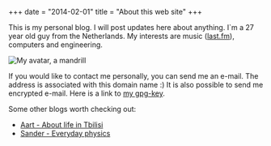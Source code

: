 +++
date = "2014-02-01"
title = "About this web site"
+++

This is my personal blog. I will post updates here about anything. I`m a
27 year old guy from the Netherlands. My interests are music
([last.fm](http://www.last.fm/user/denick)), computers and engineering.

![My avatar, a mandrill](/content/about/mandril11.jpg)

If you would like to contact me personally, you can send me an e-mail.
The address is associated with this domain name :) It is also possible
to send me encrypted e-mail. Here is a link to [my
gpg-key](../pubkey.txt).


Some other blogs worth checking out:

-	[Aart - About life in Tbilisi](http://wherearth.blogspot.nl/)
-	[Sander - Everyday physics](http://phikwadraat.nl)
